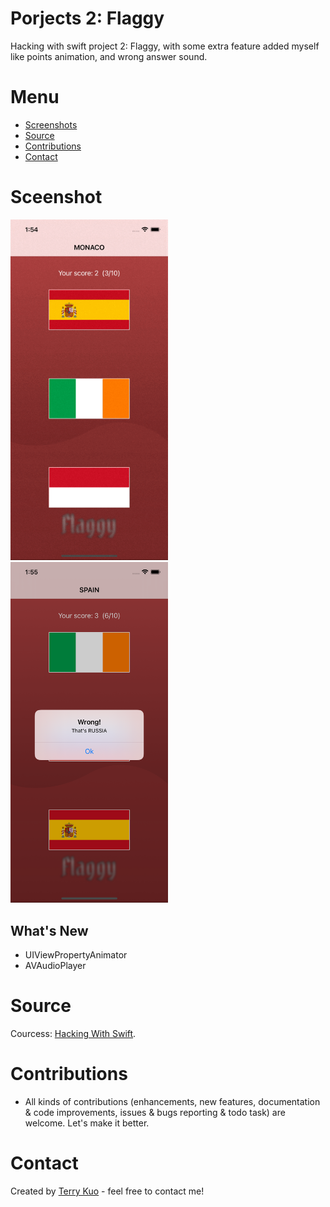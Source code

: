 # Porjects 2: Flaggy
Hacking with swift project 2: Flaggy, with some extra feature added myself like  points animation, and wrong answer sound.

# Menu
* [Screenshots](#screenshots)
* [Source](#source)
* [Contributions](#contributions)
* [Contact](#contact)


# Sceenshot

<img src= "ReadmeSources/flaggyaddani.gif" width = 50% height = 50%>

<img src= "ReadmeSources/flaggyss1.png" width = 50% height = 50%>

## What's New

* UIViewPropertyAnimator
* AVAudioPlayer

# Source
Courcess: [Hacking With Swift](https://twitter.com/twostraws).


# Contributions

* All kinds of contributions (enhancements, new features, documentation & code improvements, issues & bugs reporting & todo task) are welcome. Let's make it better.

# Contact
Created by [Terry Kuo](https://twitter.com/ArgonYoYo) - feel free to contact me!
